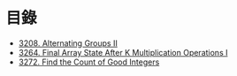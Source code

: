 # 目錄

- [3208. Alternating Groups II](./3208.%20Alternating%20Groups%20II.md)
- [3264. Final Array State After K Multiplication Operations I](./3264.%20Final%20Array%20State%20After%20K%20Multiplication%20Operations%20I.md)
- [3272. Find the Count of Good Integers](./3272.%20Find%20the%20Count%20of%20Good%20Integers.md)
